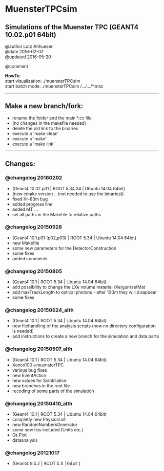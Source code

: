 # MuensterTPCsim

## Simulations of the Muenster TPC (GEANT4 10.02.p01 64bit)

@author Lutz Althueser  
@date   2016-02-02  
@updated 2016-05-20  

@comment   

**HowTo**:	
start visualization:	./muensterTPCsim  
start batch mode:	./muensterTPCsim /.../.../*.mac  
 
----

## Make a new branch/fork:
* rename the folder and the main *.cc file
* (no changes in the makefile needed)
* delete the old link to the binaries
* execute a 'make clean'
* execute a 'make'
* execute a 'make link'

----

## Changes:

### @changelog 20160202 
* (Geant4 10.02.p01 | ROOT 5.34.34 | Ubuntu 14.04 64bit)
* (new cmake version .. (not needed to use the binaries))
* fixed Kr-83m bug
* added progress line
* added MT ...
* set all paths in the Makefile to relative paths

### @changelog 20150928 
* (Geant4 10.1.p01 (p02,p03) | ROOT 5.34 | Ubuntu 14.04 64bit)
* new Makefile
* some new parameters for the DetectorConstruction
* some fixes
* added comments

### @changelog 20150805
* (Geant4 10.1 | ROOT 5.34 | Ubuntu 14.04 64bit)
* add possibility to change the LXe volume material /Xe/gun/setMat
* add maxTrackLength to optical photons - after 100m they will disappear
* some fixes
	
### @changelog 20150624_alth 
* (Geant4 10.1 | ROOT 5.34 | Ubuntu 14.04 64bit)
* new filehandling of the analysis scripts (now no directory configuration is needed)
* add instructions to create a new branch for the simulation and data parts

### @changelog 20150507_alth 
* (Geant4 10.1 | ROOT 5.34 | Ubuntu 14.04 64bit)
* Xenon100->muensterTPC
* various bug fixes
* new EventAction
* new values for Scintillation
* new branches in the root file
* recoding of some parts of the simulation

### @changelog 20150410_alth 
* (Geant4 10.1 | ROOT 5.34 | Ubuntu 14.04 64bit)
* completly new PhysicsList
* new RandomNumbersGenerator
* some new libs included (Units etc.)
* Qt-Plot
* dataanalysis
 
### @changelog 20121017 
* (Geant4 9.5.2 | ROOT 5.X | 64bit )

